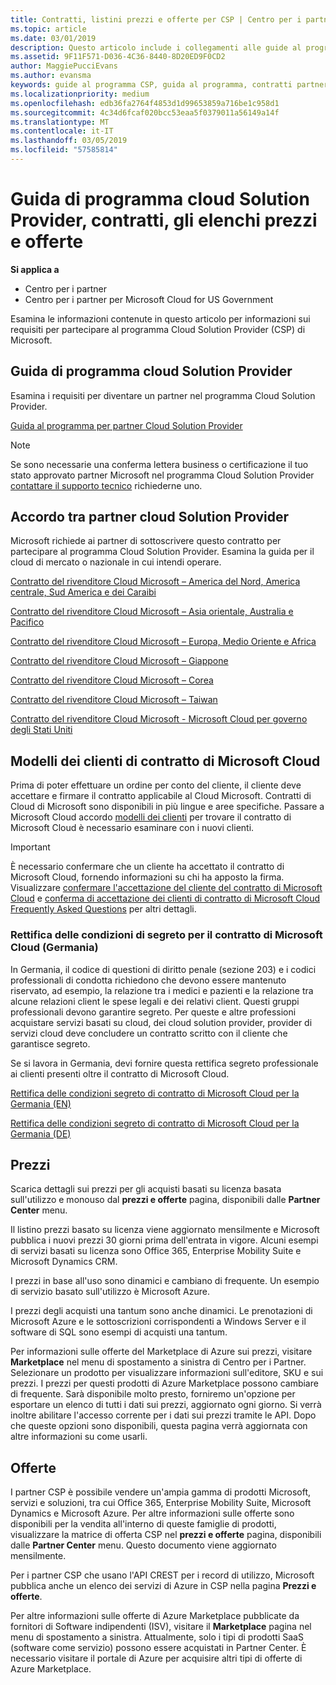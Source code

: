 ```yaml
---
title: Contratti, listini prezzi e offerte per CSP | Centro per i partner
ms.topic: article
ms.date: 03/01/2019
description: Questo articolo include i collegamenti alle guide al programma Cloud Solution Provider, ai contratti per i partner, ai contratti per i clienti, ai listini prezzi e alle offerte.
ms.assetid: 9F11F571-D036-4C36-8440-8D20ED9F0CD2
author: MaggiePucciEvans
ms.author: evansma
keywords: guide al programma CSP, guida al programma, contratti partner, contratto cliente, listini prezzi, offerte
ms.localizationpriority: medium
ms.openlocfilehash: edb36fa2764f4853d1d99653859a716be1c958d1
ms.sourcegitcommit: 4c34d6fcaf020bcc53eaa5f0379011a56149a14f
ms.translationtype: MT
ms.contentlocale: it-IT
ms.lasthandoff: 03/05/2019
ms.locfileid: "57585814"
---
```

# <a name="cloud-solution-provider-program-guide-agreements-price-lists-and-offers"></a>Guida di programma cloud Solution Provider, contratti, gli elenchi prezzi e offerte

**Si applica a**

-  Centro per i partner
-  Centro per i partner per Microsoft Cloud for US Government


Esamina le informazioni contenute in questo articolo per informazioni sui requisiti per partecipare al programma Cloud Solution Provider (CSP) di Microsoft. 

## <a name="cloud-solution-provider-program-guide"></a>Guida di programma cloud Solution Provider

Esamina i requisiti per diventare un partner nel programma Cloud Solution Provider.

[Guida al programma per partner Cloud Solution Provider](https://go.microsoft.com/fwlink/p/?LinkId=617100)

>[!Note]
>Se sono necessarie una conferma lettera business o certificazione il tuo stato approvato partner Microsoft nel programma Cloud Solution Provider [contattare il supporto tecnico](https://partner.microsoft.com/pcv/servicerequests/create) richiederne uno.

## <a name="cloud-solution-provider-partner-agreement"></a>Accordo tra partner cloud Solution Provider

Microsoft richiede ai partner di sottoscrivere questo contratto per partecipare al programma Cloud Solution Provider. Esamina la guida per il cloud di mercato o nazionale in cui intendi operare.

[Contratto del rivenditore Cloud Microsoft – America del Nord, America centrale, Sud America e dei Caraibi](https://download.microsoft.com/download/2/C/8/2C8CAC17-FCE7-4F51-9556-4D77C7022DF5/MCRA2018_AOC_ENG_Sep2018_CR.pdf)

[Contratto del rivenditore Cloud Microsoft – Asia orientale, Australia e Pacifico](https://download.microsoft.com/download/2/C/8/2C8CAC17-FCE7-4F51-9556-4D77C7022DF5/MCRA2018_APOC_ENG_Mar2019_CR.pdf)

[Contratto del rivenditore Cloud Microsoft – Europa, Medio Oriente e Africa](https://download.microsoft.com/download/2/C/8/2C8CAC17-FCE7-4F51-9556-4D77C7022DF5/MCRA2018_EOC_ENG_Sep2018_CR.pdf)

[Contratto del rivenditore Cloud Microsoft – Giappone](https://download.microsoft.com/download/2/C/8/2C8CAC17-FCE7-4F51-9556-4D77C7022DF5/MCRA2018_JPN_ENG_Sep2018_CR.pdf)

[Contratto del rivenditore Cloud Microsoft – Corea](https://download.microsoft.com/download/2/C/8/2C8CAC17-FCE7-4F51-9556-4D77C7022DF5/MCRA2018_KOR_ENG_Sep2018_CR.pdf)

[Contratto del rivenditore Cloud Microsoft – Taiwan](https://download.microsoft.com/download/2/C/8/2C8CAC17-FCE7-4F51-9556-4D77C7022DF5/MCRA2018_TAI_ENG_Sep2018_CR.pdf)

[Contratto del rivenditore Cloud Microsoft - Microsoft Cloud per governo degli Stati Uniti](https://download.microsoft.com/download/2/C/8/2C8CAC17-FCE7-4F51-9556-4D77C7022DF5/MCRA2018_AOC_USGCC_ENG_Feb2019_CR.pdf)

## <a name="microsoft-cloud-agreement-customer-templates"></a>Modelli dei clienti di contratto di Microsoft Cloud

Prima di poter effettuare un ordine per conto del cliente, il cliente deve accettare e firmare il contratto applicabile al Cloud Microsoft. Contratti di Cloud di Microsoft sono disponibili in più lingue e aree specifiche. Passare a Microsoft Cloud accordo [modelli dei clienti](agreements.md) per trovare il contratto di Microsoft Cloud è necessario esaminare con i nuovi clienti.

>[!IMPORTANT]
>È necessario confermare che un cliente ha accettato il contratto di Microsoft Cloud, fornendo informazioni su chi ha apposto la firma. Visualizzare [confermare l'accettazione del cliente del contratto di Microsoft Cloud](confirm-consent.md) e [conferma di accettazione dei clienti di contratto di Microsoft Cloud Frequently Asked Questions](confirm-consent-faq.md) per altri dettagli.

### <a name="professional-secrecy-amendment-to-the-microsoft-cloud-agreement-germany"></a>Rettifica delle condizioni di segreto per il contratto di Microsoft Cloud (Germania)

In Germania, il codice di questioni di diritto penale (sezione 203) e i codici professionali di condotta richiedono che devono essere mantenuto riservato, ad esempio, la relazione tra i medici e pazienti e la relazione tra alcune relazioni client le spese legali e dei relativi client. Questi gruppi professionali devono garantire segreto. Per queste e altre professioni acquistare servizi basati su cloud, dei cloud solution provider, provider di servizi cloud deve concludere un contratto scritto con il cliente che garantisce segreto. 

Se si lavora in Germania, devi fornire questa rettifica segreto professionale ai clienti presenti oltre il contratto di Microsoft Cloud.

[Rettifica delle condizioni segreto di contratto di Microsoft Cloud per la Germania (EN)](https://go.microsoft.com/fwlink/?linkid=2030827&clcid=0x409)

[Rettifica delle condizioni segreto di contratto di Microsoft Cloud per la Germania (DE)](https://go.microsoft.com/fwlink/?linkid=2030827&clcid=0x407)


## <a name="pricing"></a>Prezzi


Scarica dettagli sui prezzi per gli acquisti basati su licenza basata sull'utilizzo e monouso dal **prezzi e offerte** pagina, disponibili dalle **Partner Center** menu. 

Il listino prezzi basato su licenza viene aggiornato mensilmente e Microsoft pubblica i nuovi prezzi 30 giorni prima dell'entrata in vigore. Alcuni esempi di servizi basati su licenza sono Office 365, Enterprise Mobility Suite e Microsoft Dynamics CRM. 

I prezzi in base all'uso sono dinamici e cambiano di frequente. Un esempio di servizio basato sull'utilizzo è Microsoft Azure.

I prezzi degli acquisti una tantum sono anche dinamici. Le prenotazioni di Microsoft Azure e le sottoscrizioni corrispondenti a Windows Server e il software di SQL sono esempi di acquisti una tantum. 

Per informazioni sulle offerte del Marketplace di Azure sui prezzi, visitare **Marketplace** nel menu di spostamento a sinistra di Centro per i Partner. Selezionare un prodotto per visualizzare informazioni sull'editore, SKU e sui prezzi. I prezzi per questi prodotti di Azure Marketplace possono cambiare di frequente. Sarà disponibile molto presto, forniremo un'opzione per esportare un elenco di tutti i dati sui prezzi, aggiornato ogni giorno. Si verrà inoltre abilitare l'accesso corrente per i dati sui prezzi tramite le API. Dopo che queste opzioni sono disponibili, questa pagina verrà aggiornata con altre informazioni su come usarli.

## <a name="offers"></a>Offerte


I partner CSP è possibile vendere un'ampia gamma di prodotti Microsoft, servizi e soluzioni, tra cui Office 365, Enterprise Mobility Suite, Microsoft Dynamics e Microsoft Azure. Per altre informazioni sulle offerte sono disponibili per la vendita all'interno di queste famiglie di prodotti, visualizzare la matrice di offerta CSP nel **prezzi e offerte** pagina, disponibili dalle **Partner Center** menu. Questo documento viene aggiornato mensilmente.

Per i partner CSP che usano l'API CREST per i record di utilizzo, Microsoft pubblica anche un elenco dei servizi di Azure in CSP nella pagina **Prezzi e offerte**.

Per altre informazioni sulle offerte di Azure Marketplace pubblicate da fornitori di Software indipendenti (ISV), visitare il **Marketplace** pagina nel menu di spostamento a sinistra. Attualmente, solo i tipi di prodotti SaaS (software come servizio) possono essere acquistati in Partner Center. È necessario visitare il portale di Azure per acquisire altri tipi di offerte di Azure Marketplace.



